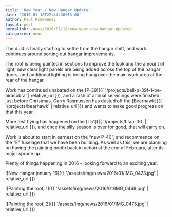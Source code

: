 ```yaml
---
title: 'New Year / New Hangar Update'
date: '2016-01-18T22:44:38+13:00'
author: Paul McSweeney
layout: post
permalink: /news/2016/01/18/new-year-new-hangar-update/
categories: news
---
```


The dust is finally starting to settle from the hangar shift, and work continues around sorting out hangar improvements.

The roof is being painted in sections to improve the look and the amount of light, new clear light panels are being added across the top of the hangar doors, and additional lighting is being hung over the main work area at the rear of the hangar.

Work has continued unabated on the [P-39]({{ '/projects/bell-p-39f-1-be-airacobra' | relative_url }}), and a rash of annual servicings were finished just before Christmas. Garry Rasmussen has dusted off the [Bearhawk]({{ '/projects/bearhawk' | relative_url }}) and wants to make good progress on that this year.

More test flying has happened on the [T51]({{ '/projects/titan-t51' | relative_url }}), and once the silly season is over for good, that will carry on.

Work is about to start in earnest on the “new P-40”, and recommence on the “E” fuselage that we have been building. As well as this, we are planning on having the painting booth back in action at the end of February, after its major spruce up.

Plenty of things happening in 2016 - looking forward to an exciting year.

![New Hangar january 16]({{ '/assets/img/news/2016/01/IMG_0473.jpg' | relative_url }})

![Painting the roof, 1]({{ '/assets/img/news/2016/01/IMG_0468.jpg' | relative_url }})

![Painting the roof, 2]({{ '/assets/img/news/2016/01/IMG_0475.jpg' | relative_url }})
